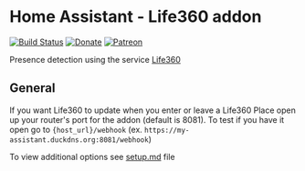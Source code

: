 # Home Assistant - Life360 addon
[![Build Status](https://travis-ci.org/editter/hassio-addons.svg?branch=master)](https://travis-ci.org/editter/hassio-addons)
[![Donate](https://img.shields.io/badge/Donate-PayPal-blue.svg)](https://paypal.me/editter)
[![Patreon](https://img.shields.io/badge/Donate-Patreon-blue.svg)](https://www.patreon.com/editter)

Presence detection using the service [Life360](https://life360.com)

## General

If you want Life360 to update when you enter or leave a Life360 Place open up your router's port for the addon (default is 8081).  To test if you have it open go to `{host_url}/webhook` (ex. `https://my-assistant.duckdns.org:8081/webhook`)

To view additional options see [setup.md](https://github.com/editter/hassio-addons/blob/master/life360/setup.md) file

